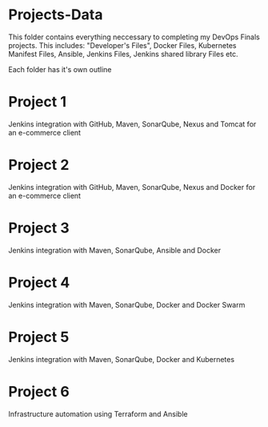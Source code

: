 # Projects-Data
This folder contains everything neccessary to completing my DevOps Finals projects. This includes: "Developer's Files", Docker Files, Kubernetes Manifest Files, Ansible, Jenkins Files, Jenkins shared library Files etc.

Each folder has it's own outline

# Project 1
Jenkins integration with GitHub, Maven, SonarQube, Nexus and Tomcat for an e-commerce client
# Project 2
Jenkins integration with GitHub, Maven, SonarQube, Nexus and Docker for an e-commerce client
# Project 3
Jenkins integration with Maven, SonarQube, Ansible and Docker
# Project 4
Jenkins integration with Maven, SonarQube, Docker and Docker Swarm
# Project 5
Jenkins integration with Maven, SonarQube, Docker and Kubernetes
# Project 6
Infrastructure automation using Terraform and Ansible
